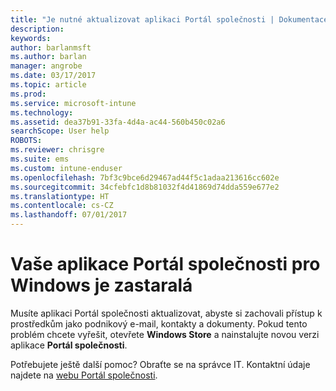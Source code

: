 ```yaml
---
title: "Je nutné aktualizovat aplikaci Portál společnosti | Dokumentace Microsoftu"
description: 
keywords: 
author: barlanmsft
ms.author: barlan
manager: angrobe
ms.date: 03/17/2017
ms.topic: article
ms.prod: 
ms.service: microsoft-intune
ms.technology: 
ms.assetid: dea37b91-33fa-4d4a-ac44-560b450c02a6
searchScope: User help
ROBOTS: 
ms.reviewer: chrisgre
ms.suite: ems
ms.custom: intune-enduser
ms.openlocfilehash: 7bf3c9bce6d29467ad44f5c1adaa213616cc602e
ms.sourcegitcommit: 34cfebfc1d8b81032f4d41869d74dda559e677e2
ms.translationtype: HT
ms.contentlocale: cs-CZ
ms.lasthandoff: 07/01/2017
---
```

# <a name="your-company-portal-app-for-windows-is-out-of-date"></a>Vaše aplikace Portál společnosti pro Windows je zastaralá

Musíte aplikaci Portál společnosti aktualizovat, abyste si zachovali přístup k prostředkům jako podnikový e-mail, kontakty a dokumenty. Pokud tento problém chcete vyřešit, otevřete **Windows Store** a nainstalujte novou verzi aplikace **Portál společnosti**.

Potřebujete ještě další pomoc? Obraťte se na správce IT. Kontaktní údaje najdete na [webu Portál společnosti](http://portal.manage.microsoft.com).
